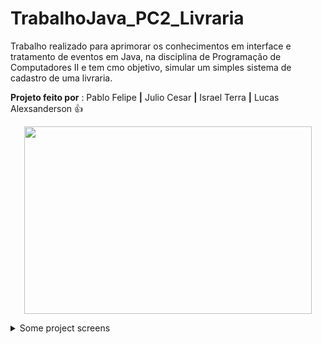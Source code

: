 # TrabalhoJava_PC2_Livraria
Trabalho realizado para aprimorar os conhecimentos em interface e tratamento de eventos em Java, na disciplina de Programação de Computadores II e tem cmo objetivo, simular um simples sistema de cadastro de uma livraria.
 
 **Projeto feito por** : Pablo Felipe **|** Julio Cesar **|** Israel Terra **|** Lucas Alexsanderson :+1:
  
 
 <p align="center">
 <img width="460" height="300" src="https://i.ibb.co/LR8S5L8/logoTRAB.png">
</p>

<details><summary>Some project screens</summary>
<p>

<p float="left"><p align="center"><img width="260" height="315" src="https://i.ibb.co/Kz6mVNY/tela1.png"><img width="256" height="132" src="https://i.ibb.co/WHSvV93/tela2.png"><img width="345" height="225" src="https://i.ibb.co/2qC2Nqg/tela3.png"></p></p>


 <p align="center"><img width="850" height="620" src="https://i.ibb.co/LzwRJ4T/tela4.png"></p>

</p>
</details>
